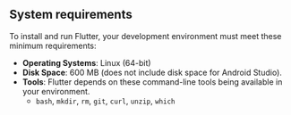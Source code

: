 ## System requirements

To install and run Flutter, your development environment must meet these minimum requirements:

* **Operating Systems**: Linux (64-bit)
* **Disk Space**: 600 MB (does not include disk space for Android Studio).
* **Tools**: Flutter depends on these command-line tools being available in your environment.
  * `bash`, `mkdir`, `rm`, `git`, `curl`, `unzip`, `which`
